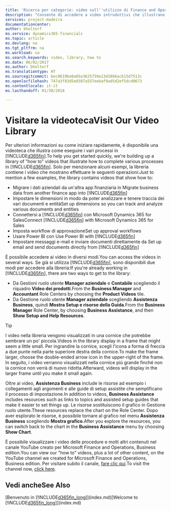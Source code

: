```yaml
---
title: 'Ricerca per categorie: video sull''utilizzo di Finance and Operations, Business edition | Documenti Microsoft'
description: "Consente di accedere a video introduttivi che illustrano come eseguire le attività comuni."
services: project-madeira
documentationcenter: 
author: bholtorf
ms.service: dynamics365-financials
ms.topic: article
ms.devlang: na
ms.tgt_pltfrm: na
ms.workload: na
ms.search.keywords: video, library, how to
ms.date: 06/02/2017
ms.author: bholtorf
ms.translationtype: HT
ms.sourcegitcommit: bec0619be0a65e3625759e13d2866ac615d7513c
ms.openlocfilehash: 747a3f83d5e0387a557eebaf9ad5d2ef5dcd0673
ms.contentlocale: it-it
ms.lasthandoff: 01/30/2018

---
```

# <a name="visit-our-video-library"></a><span data-ttu-id="85c6b-103">Visitare la videoteca</span><span class="sxs-lookup"><span data-stu-id="85c6b-103">Visit Our Video Library</span></span>
<span data-ttu-id="85c6b-104">Per ulteriori informazioni su come iniziare rapidamente, è disponibile una videoteca che illustra come eseguire i vari processi in [!INCLUDE[d365fin](includes/d365fin_md.md)].</span><span class="sxs-lookup"><span data-stu-id="85c6b-104">To help you get started quickly, we're building up a library of "how to" videos that illustrate how to complete various processes in [!INCLUDE[d365fin](includes/d365fin_md.md)].</span></span> <span data-ttu-id="85c6b-105">Solo per menzionare alcuni esempi, la libreria contiene i video che mostrano effettuare le seguenti operazioni:</span><span class="sxs-lookup"><span data-stu-id="85c6b-105">Just to mention a few examples, the library contains videos that show how to:</span></span>  

* <span data-ttu-id="85c6b-106">Migrare i dati aziendali da un'altra app finanziaria in </span><span class="sxs-lookup"><span data-stu-id="85c6b-106">Migrate business data from another finance app into</span></span> [!INCLUDE[d365fin](includes/d365fin_md.md)]  
* <span data-ttu-id="85c6b-107">Impostare le dimensioni in modo da poter analizzare e tenere traccia dei vari documenti e entità</span><span class="sxs-lookup"><span data-stu-id="85c6b-107">Set up dimensions so you can track and analyze various documents and entities</span></span>
* <span data-ttu-id="85c6b-108">Connettersi a [!INCLUDE[d365fin](includes/d365fin_md.md)] con Microsoft Dynamics 365 for Sales</span><span class="sxs-lookup"><span data-stu-id="85c6b-108">Connect [!INCLUDE[d365fin](includes/d365fin_md.md)] with Microsoft Dynamics 365 for Sales</span></span>
* <span data-ttu-id="85c6b-109">Imposta workflow di approvazione</span><span class="sxs-lookup"><span data-stu-id="85c6b-109">Set up approval workflows</span></span>  
* <span data-ttu-id="85c6b-110">Usare Power BI con </span><span class="sxs-lookup"><span data-stu-id="85c6b-110">Use Power BI with</span></span> [!INCLUDE[d365fin](includes/d365fin_md.md)]  
* <span data-ttu-id="85c6b-111">Impostare messaggi e-mail e inviare documenti direttamente da </span><span class="sxs-lookup"><span data-stu-id="85c6b-111">Set up email and send documents directly from</span></span> [!INCLUDE[d365fin](includes/d365fin_md.md)]  

<span data-ttu-id="85c6b-112">È possibile accedere ai video in diversi modi.</span><span class="sxs-lookup"><span data-stu-id="85c6b-112">You can access the videos in several ways.</span></span> <span data-ttu-id="85c6b-113">Se già si utilizza [!INCLUDE[d365fin](includes/d365fin_md.md)], sono disponibili due modi per accedere alla libreria:</span><span class="sxs-lookup"><span data-stu-id="85c6b-113">If you're already working in [!INCLUDE[d365fin](includes/d365fin_md.md)], there are two ways to get to the library:</span></span>

* <span data-ttu-id="85c6b-114">Da Gestioni ruolo utente **Manager aziendale** e **Contabile** scegliendo il riquadro **Video dei prodotti**.</span><span class="sxs-lookup"><span data-stu-id="85c6b-114">From the **Business Manager** and **Accountant** Role Centers by choosing the **Product Videos** tile.</span></span>  
* <span data-ttu-id="85c6b-115">Da Gestione ruolo utente **Manager aziendale** scegliendo **Assistenza Business**, quindi **Mostra Setup e risorse della Guida**.</span><span class="sxs-lookup"><span data-stu-id="85c6b-115">From the **Business Manager** Role Center, by choosing **Business Assistance**, and then **Show Setup and Help Resources**.</span></span>  

> [!Tip]  
> <span data-ttu-id="85c6b-116">I video nella libreria vengono visualizzati in una cornice che potrebbe sembrare un po' piccola.</span><span class="sxs-lookup"><span data-stu-id="85c6b-116">Videos in the library display in a frame that might seem a little small.</span></span> <span data-ttu-id="85c6b-117">Per ingrandire la cornice, scegli l'icona a forma di freccia a due punte nella parte superiore destra della cornice.</span><span class="sxs-lookup"><span data-stu-id="85c6b-117">To make the frame larger, choose the double-ended arrow icon in the upper-right of the frame.</span></span> <span data-ttu-id="85c6b-118">In seguito, i video verranno visualizzati nella cornice più grande finché non la cornice non verrà di nuovo ridotta.</span><span class="sxs-lookup"><span data-stu-id="85c6b-118">Afterward, videos will display in the larger frame until you make it small again.</span></span>  

<span data-ttu-id="85c6b-119">Oltre ai video, **Assistenza Business** include le risorse ad esempio i collegamenti agli argomenti e alle guide di setup assistite che semplificano il processo di impostazione.</span><span class="sxs-lookup"><span data-stu-id="85c6b-119">In addition to videos, **Business Assistance** includes resources such as links to topics and assisted setup guides that make it easier to set things up.</span></span> <span data-ttu-id="85c6b-120">Le risorse sostituiscono il grafico in Gestione ruolo utente.</span><span class="sxs-lookup"><span data-stu-id="85c6b-120">These resources replace the chart on the Role Center.</span></span> <span data-ttu-id="85c6b-121">Dopo aver esplorato le risorse, è possibile tornare al grafico nel menu **Assistenza Business** scegliendo **Mostra grafico**.</span><span class="sxs-lookup"><span data-stu-id="85c6b-121">After you explore the resources, you can switch back to the chart in the **Business Assistance** menu by choosing **Show Chart**.</span></span>  
  
<span data-ttu-id="85c6b-122">È possibile visualizzare i video delle procedure e molti altri contenuti nel canale YouTube creato per Microsoft Finance and Operations, Business edition.</span><span class="sxs-lookup"><span data-stu-id="85c6b-122">You can view our "how to" videos, plus a lot of other content, on the YouTube channel we created for Microsoft Finance and Operations, Business edition.</span></span> <span data-ttu-id="85c6b-123">Per visitare subito il canale, [fare clic qui](https://go.microsoft.com/fwlink/?linkid=851533).</span><span class="sxs-lookup"><span data-stu-id="85c6b-123">To visit the channel now, [click here](https://go.microsoft.com/fwlink/?linkid=851533).</span></span>

## <a name="see-also"></a><span data-ttu-id="85c6b-124">Vedi anche</span><span class="sxs-lookup"><span data-stu-id="85c6b-124">See Also</span></span>
<span data-ttu-id="85c6b-125">[Benvenuto in [!INCLUDE[d365fin_long](includes/d365fin_long_md.md)]](index.md)</span><span class="sxs-lookup"><span data-stu-id="85c6b-125">[Welcome to [!INCLUDE[d365fin_long](includes/d365fin_long_md.md)]](index.md)</span></span>

